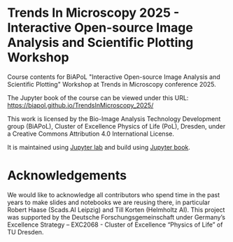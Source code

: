 # Trends In Microscopy 2025 - Interactive Open-source Image Analysis and Scientific Plotting Workshop

Course contents for BiAPoL "Interactive Open-source Image Analysis and Scientific Plotting" Workshop at Trends in Microscopy conference 2025.

The Jupyter book of the course can be viewed under this URL: https://biapol.github.io/TrendsInMicroscopy_2025/

This work is licensed by the Bio-Image Analysis Technology Development group (BiAPoL), Cluster of Excellence Physics of Life (PoL), Dresden, under a Creative Commons Attribution 4.0 International License.

It is maintained using [Jupyter lab](https://jupyter.org/) and build using [Jupyter book](https://jupyterbook.org/en/stable/intro.html).

# Acknowledgements

We would like to acknowledge all contributors who spend time in the past years to make slides and notebooks we are reusing there, in particular Robert Haase (Scads.AI Leipzig) and Till Korten (Helmholtz AI). This project was supported by the Deutsche Forschungsgemeinschaft under Germany’s Excellence Strategy – EXC2068 - Cluster of Excellence “Physics of Life” of TU Dresden.
